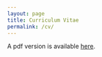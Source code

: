 ```yaml
---
layout: page
title: Curriculum Vitae
permalink: /cv/
---
```


A pdf version is available [here](/assets/cv/cv.pdf).
 
